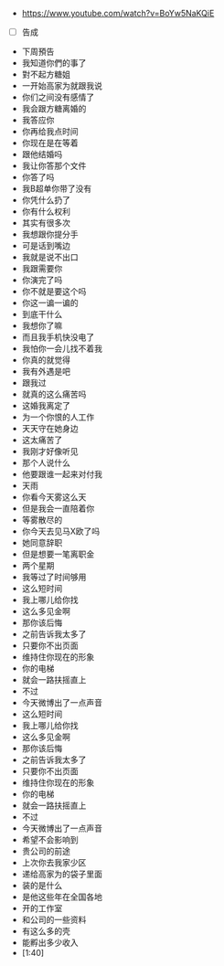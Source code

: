 - https://www.youtube.com/watch?v=BoYw5NaKQiE
- [ ] 告成
- 下周預告
- 我知道你們的事了
- 對不起方糖姐
- 一开始高家为就跟我说
- 你们之间没有感情了
- 我会跟方糖离婚的
- 我答应你
- 你再给我点时间
- 你现在是在等着
- 跟他结婚吗
- 我让你答那个文件
- 你答了吗
- 我B超单你带了没有
- 你凭什么扔了
- 你有什么权利
- 其实有很多次
- 我想跟你提分手
- 可是话到嘴边
- 我就是说不出口
- 我跟需要你
- 你演完了吗
- 你不就是要这个吗
- 你这一谝一谝的
- 到底干什么
- 我想你了嘛
- 而且我手机快没电了
- 我怕你一会儿找不着我
- 你真的就觉得
- 我有外遇是吧
- 跟我过
- 就真的这么痛苦吗
- 这婚我离定了
- 为一个你恨的人工作
- 天天守在她身边
- 这太痛苦了
- 我刚才好像听见
- 那个人说什么
- 他要跟谁一起来对付我
- 天雨
- 你看今天雾这么天
- 但是我会一直陪着你
- 等雾散尽的
- 你今天去见马X欧了吗
- 她同意辞职
- 但是想要一笔离职金
- 两个星期
- 我等过了时间够用
- 这么短时间
- 我上哪儿给你找
- 这么多见金啊
- 那你该后悔
- 之前告诉我太多了
- 只要你不出页面
- 维持住你现在的形象
- 你的电梯
- 就会一路扶摇直上
- 不过
- 今天微博出了一点声音
- 这么短时间
- 我上哪儿给你找
- 这么多见金啊
- 那你该后悔
- 之前告诉我太多了
- 只要你不出页面
- 维持住你现在的形象
- 你的电梯
- 就会一路扶摇直上
- 不过
- 今天微博出了一点声音
- 希望不会影响到
- 贵公司的前途
- 上次你去我家少区
- 递给高家为的袋子里面
- 装的是什么
- 是他这些年在全国各地
- 开的工作室
- 和公司的一些资料
- 有这么多的壳
- 能孵出多少收入
- [1:40]
